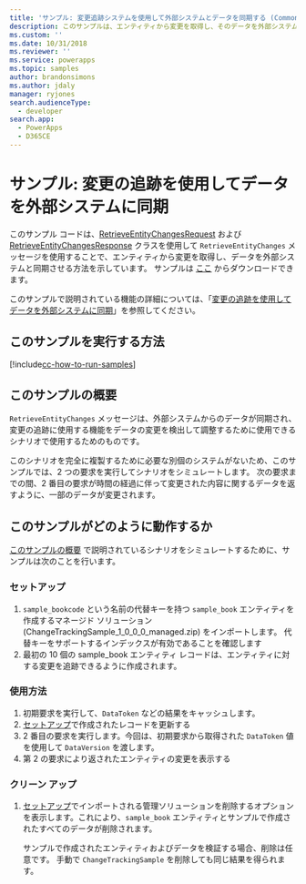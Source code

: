 ```yaml
---
title: 'サンプル: 変更追跡システムを使用して外部システムとデータを同期する (Common Data Service for Apps) | Microsoft Docs'
description: このサンプルは、エンティティから変更を取得し、そのデータを外部システムと同期させる方法を示しています。
ms.custom: ''
ms.date: 10/31/2018
ms.reviewer: ''
ms.service: powerapps
ms.topic: samples
author: brandonsimons
ms.author: jdaly
manager: ryjones
search.audienceType:
  - developer
search.app:
  - PowerApps
  - D365CE
---
```

# <a name="sample-synchronize-data-with-external-systems-using-change-tracking"></a>サンプル: 変更の追跡を使用してデータを外部システムに同期

<!-- https://docs.microsoft.com/en-us/dynamics365/customer-engagement/developer/sample-synchronize-data-external-systems-using-change-tracking -->

このサンプル コードは、[RetrieveEntityChangesRequest](https://docs.microsoft.com/dotnet/api/microsoft.xrm.sdk.messages.retrieveentitychangesrequest) および [RetrieveEntityChangesResponse](https://docs.microsoft.com/dotnet/api/microsoft.xrm.sdk.messages.retrieveentitychangesresponse) クラスを使用して `RetrieveEntityChanges` メッセージを使用することで、エンティティから変更を取得し、データを外部システムと同期させる方法を示しています。 サンプルは [ここ](https://github.com/Microsoft/PowerApps-Samples/tree/master/cds/orgsvc/C%23/Changetracking) からダウンロードできます。

このサンプルで説明されている機能の詳細については、「[変更の追跡を使用してデータを外部システムに同期](https://docs.microsoft.com/powerapps/developer/common-data-service/use-change-tracking-synchronize-data-external-systems)」を参照してください。
<!-- The link above won't work until the topic is published -->

## <a name="how-to-run-this-sample"></a>このサンプルを実行する方法

[!include[cc-how-to-run-samples](../../includes/cc-how-to-run-samples.md)]

## <a name="what-this-sample-does"></a>このサンプルの概要

`RetrieveEntityChanges` メッセージは、外部システムからのデータが同期され、変更の追跡に使用する機能をデータの変更を検出して調整するために使用できるシナリオで使用するためのものです。

このシナリオを完全に複製するために必要な別個のシステムがないため、このサンプルでは、2 つの要求を実行してシナリオをシミュレートします。 次の要求までの間、2 番目の要求が時間の経過に伴って変更された内容に関するデータを返すように、一部のデータが変更されます。

## <a name="how-this-sample-works"></a>このサンプルがどのように動作するか

[このサンプルの概要](#what-this-sample-does) で説明されているシナリオをシミュレートするために、サンプルは次のことを行います。

### <a name="setup"></a>セットアップ

1. `sample_bookcode` という名前の代替キーを持つ `sample_book` エンティティを作成するマネージド ソリューション (ChangeTrackingSample_1_0_0_0_managed.zip) をインポートします。 代替キーをサポートするインデックスが有効であることを確認します
1. 最初の 10 個の sample_book エンティティ レコードは、エンティティに対する変更を追跡できるように作成されます。

### <a name="demonstrate"></a>使用方法

1. 初期要求を実行して、`DataToken` などの結果をキャッシュします。
1. [セットアップ](#setup)で作成されたレコードを更新する
1. 2 番目の要求を実行します。今回は、初期要求から取得された `DataToken` 値を使用して `DataVersion` を渡します。
1. 第 2 の要求により返されたエンティティの変更を表示する

### <a name="clean-up"></a>クリーン アップ

1. [セットアップ](#setup)でインポートされる管理ソリューションを削除するオプションを表示します。これにより、`sample_book` エンティティとサンプルで作成されたすべてのデータが削除されます。

    サンプルで作成されたエンティティおよびデータを検証する場合、削除は任意です。 手動で `ChangeTrackingSample` を削除しても同じ結果を得られます。
